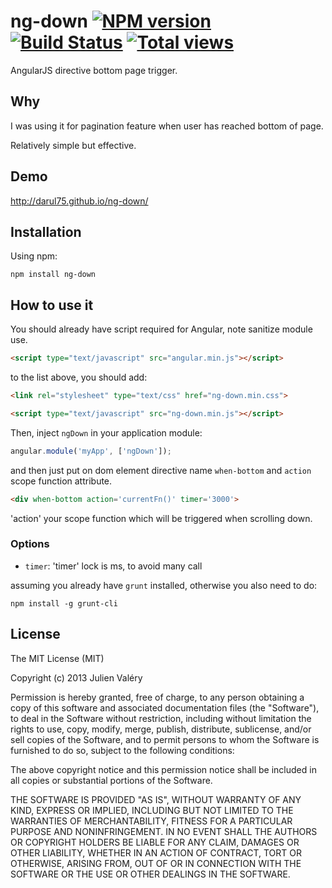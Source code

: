 ng-down [![NPM version](https://badge.fury.io/js/ng-down.png)](http://badge.fury.io/js/ng-down) [![Build Status](https://travis-ci.org/darul75/ng-down.png?branch=master)](https://travis-ci.org/darul75/ng-down) [![Total views](https://sourcegraph.com/api/repos/github.com/darul75/ng-down/counters/views.png)](https://sourcegraph.com/github.com/darul75/ng-down)
=====================

AngularJS directive bottom page trigger.

Why
-------------

I was using it for pagination feature when user has reached bottom of page.

Relatively simple but effective.

Demo
-------------
http://darul75.github.io/ng-down/


Installation
------------

Using npm:

```
npm install ng-down
```

How to use it
-------------

You should already have script required for Angular, note sanitize module use.

```html
<script type="text/javascript" src="angular.min.js"></script>
```

to the list above, you should add:

```html
<link rel="stylesheet" type="text/css" href="ng-down.min.css">
```

```html
<script type="text/javascript" src="ng-down.min.js"></script>
```

Then, inject `ngDown` in your application module:

```javascript
angular.module('myApp', ['ngDown']);
```

and then just put on dom element directive name `when-bottom` and `action` scope function attribute.

```html
<div when-bottom action='currentFn()' timer='3000'>
```

'action' your scope function which will be triggered when scrolling down.

### Options

* `timer`: 'timer' lock is ms, to avoid many call

assuming you already have `grunt` installed, otherwise you also need to do:

```
npm install -g grunt-cli
```

## License

The MIT License (MIT)

Copyright (c) 2013 Julien Valéry

Permission is hereby granted, free of charge, to any person obtaining a copy
of this software and associated documentation files (the "Software"), to deal
in the Software without restriction, including without limitation the rights
to use, copy, modify, merge, publish, distribute, sublicense, and/or sell
copies of the Software, and to permit persons to whom the Software is
furnished to do so, subject to the following conditions:

The above copyright notice and this permission notice shall be included in
all copies or substantial portions of the Software.

THE SOFTWARE IS PROVIDED "AS IS", WITHOUT WARRANTY OF ANY KIND, EXPRESS OR
IMPLIED, INCLUDING BUT NOT LIMITED TO THE WARRANTIES OF MERCHANTABILITY,
FITNESS FOR A PARTICULAR PURPOSE AND NONINFRINGEMENT. IN NO EVENT SHALL THE
AUTHORS OR COPYRIGHT HOLDERS BE LIABLE FOR ANY CLAIM, DAMAGES OR OTHER
LIABILITY, WHETHER IN AN ACTION OF CONTRACT, TORT OR OTHERWISE, ARISING FROM,
OUT OF OR IN CONNECTION WITH THE SOFTWARE OR THE USE OR OTHER DEALINGS IN
THE SOFTWARE.





